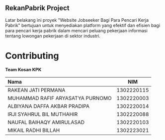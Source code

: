 
## RekanPabrik Project
Latar belakang ini proyek "Website Jobseeker Bagi Para Pencari Kerja Pabrik" bertujuan untuk menyediakan platform yang efektif dan efisien bagi para pencari kerja pabrik dalam mencari peluang pekerjaan informasi tentang lowongan pekerjaan di sektor industri.

# Contributing
**Team Kosan KPK**

|**Nama**| **NIM** |  
|:-------|:-----------:|
|RAKEAN JATI PERMANA|1302220115|
|MUHAMMAD RAFIF ARYASATYA PURNOMO|1302220003|
|ALBIYANA DAFFA AKBAR PRADIPA|1302220014 |
|IRJI SYAHRUL BIL MUTHAHIR|1302220088 |
|NAUFAL BAIHAQY AMIRULASAD|1302220103 |
|MIKAIL RADHI BILLAH|1302223021 |
